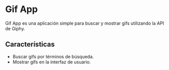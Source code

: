 # Gif App

Gif App es una aplicación simple para buscar y mostrar gifs utilizando la API de Giphy.

## Características

- Buscar gifs por términos de búsqueda.
- Mostrar gifs en la interfaz de usuario.
